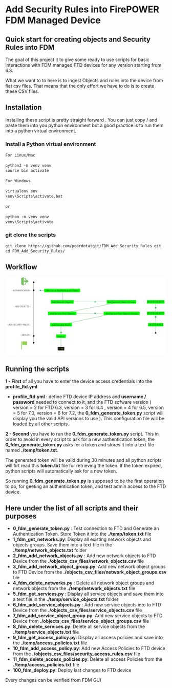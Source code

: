 # Add Security Rules into FirePOWER FDM Managed Device

## Quick start for creating objects and Security Rules into FDM

The goal of this project it to give some ready to use scripts for basic interactions with FDM managed FTD devices for any version starting from 6.3.

What we want to to here is to ingest Objects and rules into the device from flat csv files. That means that the only effort we have to do is to create these CSV files.

## Installation

Installing these script is pretty straight forward . You can just copy / and paste them into you python environment but a good practice is to run them into a python virtual environment.

### Install a Python virtual environment

	For Linux/Mac 

	python3 -m venv venv
	source bin activate

	For Windows 

	virtualenv env 
	\env\Scripts\activate.bat 
	
	or
	
	python -m venv venv 
	venv\Scripts\activate

### git clone the scripts

	git clone https://github.com/pcardotatgit/FDM_Add_Security_Rules.git
	cd FDM_Add_Security_Rules/
	
## Workflow

![](assets/images/workflow.png)

## Running the scripts


**1 - First** of all you have to enter the device access credentials into the **profile_ftd.yml**<br>

- **profile_ftd.yml** : define FTD device IP address and **username / password** needed to connect to it, and the FTD sofware version ( version = 2 for FTD 6.3,  version = 3 for 6.4 , version = 4 for 6.5, version = 5 for 7.0, version = 6 for 7.2, the **0_fdm_generate_token.py** script will display you the valid API versions to use ).  This configuration file will be loaded by all other scripts.


**2 - Second** you have to run the **0_fdm_generate_token.py** script. This in order to avoid in every script to ask for a new authentication token, the **0_fdm_generate_token.py** asks for a token and stores it into a text file named **./temp/token.txt**.  

The generated token will be valid during 30 minutes and all python scripts will firt read this **token.txt** file for retrieving the token. If the token expired, python scripts will automatically ask for a new token.

So running **0_fdm_generate_token.py** is supposed to be the first operation to do, for geeting an authentication token, and test admin access to the FTD device.

## Here under the list of all scripts and their purposes

- **0_fdm_generate_token.py** : Test connection to FTD and Generate an Authentication Token. Store Token it into the **./temp/token.txt** file
- **1_fdm_get_networks.py**: Display all existing network objects and objects groups. Save them into a text file in the **./temp/network_objects.txt** folder
- **2_fdm_add_network_objects.py** : Add new network objects to FTD Device from the **./objects_csv_files/network_objects.csv** file
- **3_fdm_add_network_object_group.py**: Add new network object groups to FTD Device from the **./objects_csv_files/network_object_groups.csv**  file
- **4_fdm_delete_networks.py** : Delete all network object groups and network objects from the **./temp/network_objects.txt** file
- **5_fdm_get_services.py** :  Display all service objects and save them into a text file in the **./temp/service_objects.txt** folder
- **6_fdm_add_service_objects.py** : Add new service objects into to FTD Device from the **./objects_csv_files/service_objects.csv** file
- **7_fdm_add_service_object_group.py**: Add new service objects to FTD Device from **./objects_csv_files/service_object_groups.csv** file
- **8_fdm_delete_services.py**: Delete all service objects from the **./temp/service_objects.txt** file
- **9_fdm_get_access_policy.py**: Display all access policies and save into the **./temp/access_policies.txt** file 
- **10_fdm_add_access_policy.py**: Add new Access Policies to FTD device from the **./objects_csv_files/security_access_rules.csv**  file
- **11_fdm_delete_access_policies.py**: Delete all access Policies from the **./temp/access_policies.txt** file
- **100_fdm_deploy.py**: Deploy last changes to FTD device

Every changes can be verified from FDM GUI
